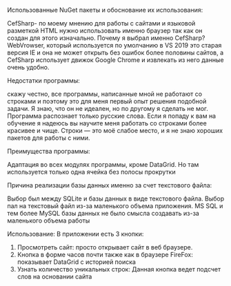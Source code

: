 Использованные NuGet пакеты и обоснование их использования:

CefSharp- по моему мнению для работы с сайтами и языковой разметкой HTML нужно использовать именно браузер так как он создан для этого изначально. Почему я выбрал именно CefSharp? WebVrowser, который используется по умолчанию в VS 2019 это старая версия IE  и она не может открыть без ошибок более половины сайтов, а CefSharp использует движок Google Chrome и извлекать из него данные очень удобно.

Недостатки программы: 

скажу честно, все программы, написанные мной не работают со строками и поэтому это для меня первый опыт решения подобной задачи. Я знаю, что он не идеален, но по другому я сделать не мог. Программа распознает только русские слова. Если я попаду к вам на обучение я надеюсь вы научите меня работать со строками более красивее и чище. Строки — это моё слабое место, и я не знаю хороших пакетов для работы с ними.

Преимущества программы: 

Адаптация во всех модулях программы, кроме DataGrid. Но там используется только одна ячейка без полосы прокрутки

Причина реализации базы данных именно за счет текстового файла:

Выбор был между SQLite и базы данных в виде текстового файла. Выбор пал на текстовый файл из-за маленького объема приложения. MS SQL и тем более MySQL базы данных не было смысла создавать из-за маленького объема работы

 Использование: 
В приложении есть 3 кнопки:
1.	Просмотреть сайт: просто открывает сайт в веб браузере.
2.	Кнопка в форме часов почти также как в браузере FireFox: показывает DataGrid с историей поиска
3.	Узнать количество уникальных строк: Данная кнопка ведет подсчет слов на основании сайта

